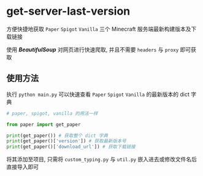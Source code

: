 # get-server-last-version
方便快捷地获取 `Paper` `Spigot` `Vanilla` 三个 Minecraft 服务端最新构建版本及下载链接

使用 ***BeautifulSoup*** 对网页进行快速爬取, 并且不需要 `headers` 与 `proxy` 即可获取

## 使用方法

执行 `python main.py` 可以快速查看 `Paper` `Spigot` `Vanilla` 的最新版本的 dict 字典

```python
# paper, spigot, vanilla 的用法一样

from paper import get_paper

print(get_paper()) # 获取整个 dict 字典
print(get_paper()['version']) # 获取最新版本号
print(get_paper()['download_url']) # 获取下载链接
```

将其添加至项目, 只需将 `custom_typing.py` 与 `util.py` 嵌入进去或修改文件名后直接导入即可
